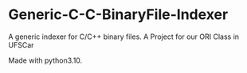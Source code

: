 # Generic-C-C-BinaryFile-Indexer
A generic indexer for C/C++ binary files. A Project for our ORI Class in UFSCar

Made with python3.10.
